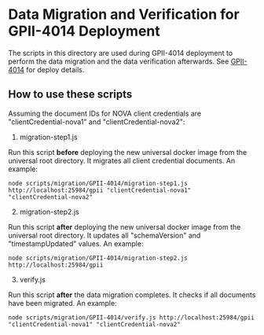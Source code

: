 # Data Migration and Verification for GPII-4014 Deployment

The scripts in this directory are used during GPII-4014 deployment to perform the data migration and the data verification afterwards. See [GPII-4014](https://issues.gpii.net/browse/GPII-4014) for deploy details.

## How to use these scripts
Assuming the document IDs for NOVA client credentials are "clientCredential-nova1" and "clientCredential-nova2":

1. migration-step1.js

 Run this script **before** deploying the new universal docker image from the universal root directory. It migrates all client credential documents. An example:
```
node scripts/migration/GPII-4014/migration-step1.js http://localhost:25984/gpii "clientCredential-nova1" "clientCredential-nova2"
```

2. migration-step2.js

 Run this script **after** deploying the new universal docker image from the universal root directory. It updates all "schemaVersion" and "timestampUpdated" values. An example:
```
node scripts/migration/GPII-4014/migration-step2.js http://localhost:25984/gpii
```

3. verify.js

 Run this script **after** the data migration completes. It checks if all documents have been migrated. An example:
```
node scripts/migration/GPII-4014/verify.js http://localhost:25984/gpii "clientCredential-nova1" "clientCredential-nova2"
```
